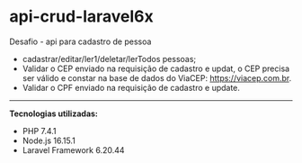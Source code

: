 # api-crud-laravel6x

Desafio - api para cadastro de pessoa
* cadastrar/editar/ler1/deletar/lerTodos pessoas;
* Validar o CEP enviado na requisição de cadastro e updat, o CEP precisa ser válido e constar na base de dados do ViaCEP: https://viacep.com.br.
* Validar o CPF enviado na requisição de cadastro e update.
------------------------------------------------------------

**Tecnologias utilizadas:**

* PHP 7.4.1
* Node.js 16.15.1
* Laravel Framework 6.20.44